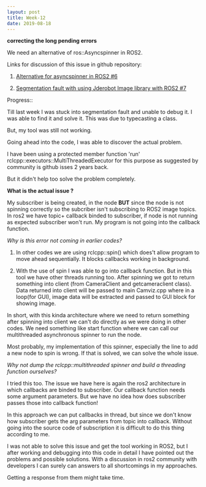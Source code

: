 ```yaml
---
layout: post
title: Week-12
date: 2019-08-18
---	
```


**correcting the long pending errors**

We need an alternative of ros::Asyncspinner in ROS2. 

Links for discussion of this issue in github repository:

1. [Alternative for asyncspinner in ROS2 #6
](https://github.com/TheRoboticsClub/colab-gsoc2019-Pankhuri_Vanjani/issues/6)
 
2. [Segmentation fault with using Jderobot Image library with ROS2 #7](https://github.com/TheRoboticsClub/colab-gsoc2019-Pankhuri_Vanjani/issues/7)

Progress::

Till last week I was stuck into segmentation fault and unable to debug it. I was able to find it and solve it. This was due to typecasting a class.

But, my tool was still not working. 

Going ahead into the code, I was able to discover the actual problem.

I have been using a protected member function 'run' rclcpp::executors::MultiThreadedExecutor for this purpose as suggested by community is github isses 2 years back.

But it didn't help too solve the problem completely.

**What is the actual issue ?**

My subscriber is being created, in the node **BUT** since the node is not spinning correctly so the subcriber isn't subscribing to ROS2 image topics. 
In ros2 we have topic+ callback binded to subscriber, if node is not running as expected subscriber won't run. My program is not going into the callback function.

*Why is this error not coming in earlier codes?*

1. In other codes we are using rclcpp::spin() which does't allow program to move ahead sequentially. It blocks callbacks working in background.

2. With the use of spin I was able to go into callback function. But in this tool we have other threads running too. 
After spinning we got to return something into client (from CameraClient and getcameraclient class). 
Data returned into client will be passed to main Camviz.cpp where in a loop(for GUI), image data will be extracted and passed to GUI block for showing image.

In short, with this kinda architecture where we need to return something after spinning into client we can't do directly as we were doing in other codes.
We need something like start function where we can call our multithreaded asynchronous spinner to run the node.

Most probably, my implementation of this spinner, especially the line to add a new node to spin is wrong. If that is solved, we can solve the whole issue.

*Why not dump the rclcpp::multithreaded spinner and build a threading function ourselves?*

I tried this too. The issue we have here is again the ros2 architecture in which callbacks are binded to subscriber. Our callback function needs some argument parameters. But we have no idea how does subscriber passes those into callback function!

In this approach we can put callbacks in thread, but since we don't know how subscriber gets the arg parameters from topic into callback. 
Without going into the source code of subscription it is difficult to do this thing according to me. 

I was not able to solve this issue and get the tool working in ROS2, but I after working and debugging into this code in detail I have pointed out the problems and possible solutions. 
With a discussion in ros2 community with developers I can surely can answers to all shortcomings in my approaches.

Getting a response from them might take time.






